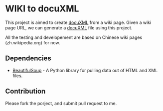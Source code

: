 
# WIKI to docuXML

This project is aimed to create [docuXML][1] from a wiki page.
Given a wiki page URL, we can generate a [docuXML][1] file using this project.

All the testing and developement are based on Chinese wiki pages (zh.wikipedia.org) for now.

[1]: http://docusky.digital.ntu.edu.tw/DocuSky/documentation/docs/DocuXml-2.0-schemet.html

## Dependencies

* [BeautifulSoup](https://www.crummy.com/software/BeautifulSoup/bs4/doc/) - A Python library for pulling data out of HTML and XML files.


## Contribution

Please fork the porject, and submit pull request to me.
